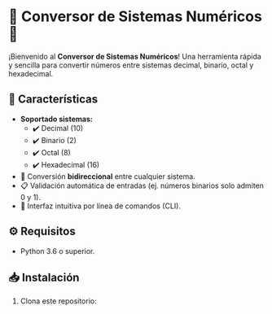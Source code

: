 # 🧮 Conversor de Sistemas Numéricos 🔢

¡Bienvenido al **Conversor de Sistemas Numéricos**! Una herramienta rápida y sencilla para convertir números entre sistemas decimal, binario, octal y hexadecimal.

## 🚀 Características
- **Soportado sistemas:**
  - ✔️ Decimal (10)
  - ✔️ Binario (2)
  - ✔️ Octal (8)
  - ✔️ Hexadecimal (16)
- 🔄 Conversión **bidireccional** entre cualquier sistema.
- 📋 Validación automática de entradas (ej. números binarios solo admiten 0 y 1).
- 🎨 Interfaz intuitiva por línea de comandos (CLI).

## ⚙️ Requisitos
- Python 3.6 o superior.

## 📥 Instalación
1. Clona este repositorio: